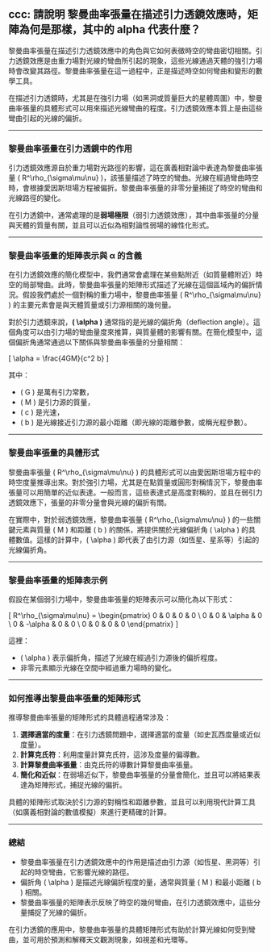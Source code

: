 ## ccc: 請說明 黎曼曲率張量在描述引力透鏡效應時，矩陣為何是那樣，其中的 alpha 代表什麼？

黎曼曲率張量在描述引力透鏡效應中的角色與它如何表徵時空的彎曲密切相關。引力透鏡效應是由重力場對光線的彎曲所引起的現象，這些光線通過天體的強引力場時會改變其路徑。黎曼曲率張量在這一過程中，正是描述時空如何彎曲和變形的數學工具。

在描述引力透鏡時，尤其是在強引力場（如黑洞或質量巨大的星體周圍）中，黎曼曲率張量的具體形式可以用來描述光線彎曲的程度。引力透鏡效應本質上是由這些彎曲引起的光線的偏折。

---

### **黎曼曲率張量在引力透鏡中的作用**

引力透鏡效應源自於重力場對光路徑的影響，這在廣義相對論中表達為黎曼曲率張量 \( R^\rho_{\sigma\mu\nu} \)，該張量描述了時空的彎曲。光線在經過彎曲時空時，會根據愛因斯坦場方程被偏折。黎曼曲率張量的非零分量捕捉了時空的彎曲和光線路徑的變化。

在引力透鏡中，通常處理的是**弱場極限**（弱引力透鏡效應），其中曲率張量的分量與天體的質量有關，並且可以近似為相對論性弱場的線性化形式。

---

### **黎曼曲率張量的矩陣表示與 α 的含義**

在引力透鏡效應的簡化模型中，我們通常會處理在某些點附近（如質量體附近）時空的局部彎曲。此時，黎曼曲率張量的矩陣形式描述了光線在這個區域內的偏折情況。假設我們處於一個對稱的重力場中，黎曼曲率張量 \( R^\rho_{\sigma\mu\nu} \) 的主要元素會是與天體質量或引力源相關的幾何量。

對於引力透鏡來說，**\( \alpha \)** 通常指的是光線的偏折角（deflection angle）。這個角度可以由引力場的彎曲量度來推算，與質量體的影響有關。在簡化模型中，這個偏折角通常通過以下關係與黎曼曲率張量的分量相關：

\[
\alpha = \frac{4GM}{c^2 b}
\]

其中：
- \( G \) 是萬有引力常數，
- \( M \) 是引力源的質量，
- \( c \) 是光速，
- \( b \) 是光線接近引力源的最小距離（即光線的距離參數，或稱光程參數）。

---

### **黎曼曲率張量的具體形式**

黎曼曲率張量 \( R^\rho_{\sigma\mu\nu} \) 的具體形式可以由愛因斯坦場方程中的時空度量推導出來。對於強引力場，尤其是在點質量或圓形對稱情況下，黎曼曲率張量可以用簡單的近似表達。一般而言，這些表達式是高度對稱的，並且在弱引力透鏡效應下，張量的非零分量會與光線的偏折有關。

在實際中，對於弱透鏡效應，黎曼曲率張量 \( R^\rho_{\sigma\mu\nu} \) 的一些關鍵元素與質量 \( M \) 和距離 \( b \) 的關係，將提供關於光線偏折角 \( \alpha \) 的具體數值。這樣的計算中，\( \alpha \) 即代表了由引力源（如恆星、星系等）引起的光線偏折角。

---

### **黎曼曲率張量的矩陣表示例**

假設在某個弱引力場中，黎曼曲率張量的矩陣表示可以簡化為以下形式：

\[
R^\rho_{\sigma\mu\nu} =
\begin{pmatrix}
0 & 0 & 0 & 0 \\
0 & 0 & \alpha & 0 \\
0 & -\alpha & 0 & 0 \\
0 & 0 & 0 & 0
\end{pmatrix}
\]

這裡：
- \( \alpha \) 表示偏折角，描述了光線在經過引力源後的偏折程度。
- 非零元素顯示光線在空間中經過重力場時的變化。

---

### **如何推導出黎曼曲率張量的矩陣形式**

推導黎曼曲率張量的矩陣形式的具體過程通常涉及：
1. **選擇適當的度量**：在引力透鏡問題中，選擇適當的度量（如史瓦西度量或近似度量）。
2. **計算克氏符**：利用度量計算克氏符，這涉及度量的偏導數。
3. **計算黎曼曲率張量**：由克氏符的導數計算黎曼曲率張量。
4. **簡化和近似**：在弱場近似下，黎曼曲率張量的分量會簡化，並且可以將結果表達為矩陣形式，捕捉光線的偏折。

具體的矩陣形式取決於引力源的對稱性和距離參數，並且可以利用現代計算工具（如廣義相對論的數值模擬）來進行更精確的計算。

---

### **總結**

- 黎曼曲率張量在引力透鏡效應中的作用是描述由引力源（如恆星、黑洞等）引起的時空彎曲，它影響光線的路徑。
- 偏折角 \( \alpha \) 是描述光線偏折程度的量，通常與質量 \( M \) 和最小距離 \( b \) 相關。
- 黎曼曲率張量的矩陣表示反映了時空的幾何彎曲，在引力透鏡效應中，這些分量捕捉了光線的偏折。

在引力透鏡的應用中，黎曼曲率張量的具體矩陣形式有助於計算光線如何受到彎曲，並可用於預測和解釋天文觀測現象，如視差和光環等。
